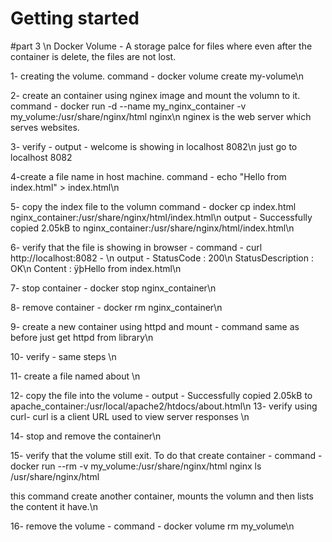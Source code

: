 # Getting started
#part 3 \n
Docker Volume - A storage palce for files where even after the container is delete, the files are not lost.

1- creating the volume. command - docker volume create my-volume\n 

2- create an container using nginex image and mount the volumn to it. command - docker run -d --name my_nginx_container -v my_volume:/usr/share/nginx/html nginx\n
nginex is the web server which serves websites.

3- verify - output - welcome is showing in localhost 8082\n
just go to localhost 8082 

4-create a file name in host machine. command - echo "Hello from index.html" > index.html\n

5- copy the index file to the volumn command - docker cp index.html nginx_container:/usr/share/nginx/html/index.html\n
output - Successfully copied 2.05kB to nginx_container:/usr/share/nginx/html/index.html\n

6- verify that the file is showing in browser - command - curl http://localhost:8082 - \n 
output - 
StatusCode        : 200\n
StatusDescription : OK\n
Content           : ÿþHello from index.html\n

7- stop container - docker stop nginx_container\n

8- remove container - docker rm nginx_container\n

9- create a new container using httpd and mount - command same as before just get httpd from library\n

10- verify - same steps \n

11- create a file named about \n

12- copy the file into the volume - output - Successfully copied 2.05kB to apache_container:/usr/local/apache2/htdocs/about.html\n
13- verify using curl- curl is a client URL used to view server responses \n

14- stop and remove the container\n

15- verify that the volume still exit. To do that create container - command - docker run --rm -v my_volume:/usr/share/nginx/html nginx ls /usr/share/nginx/html

 this command create another container, mounts the volumn and then lists the content it have.\n

16- remove the volume - command - docker volume rm my_volume\n

